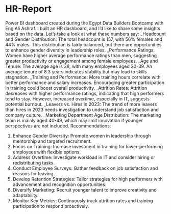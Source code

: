 # HR-Report
Power BI dashboard created during the Egypt Data Builders Bootcamp with Eng.Ali Ashraf. 
I built an HR dashboard, and I’d like to share some insights based on the data. Let’s take a look at what these numbers say:
_Headcount and Gender Distribution: 
The total headcount is 157, with 56% females and 44% males. This distribution is fairly balanced, but there are opportunities to enhance gender diversity in leadership roles. 
_Performance Ratings:
 Women have higher average performance ratings than men, suggesting greater productivity or engagement among female employees. 
_Age and Tenure:
 The average age is 38, with many employees aged 30-39. An average tenure of 8.3 years indicates stability but may lead to skills stagnation.
_Training and Performance:
 More training hours correlate with better performance and salary increases. Encouraging greater participation in training could boost overall productivity.
_Attrition Rates:
 Attrition decreases with higher performance ratings, indicating that high performers tend to stay. However, increased overtime, especially in IT, suggests potential burnout. 
_Leavers vs. Hires in 2023:
The trend of more leavers than hires in 2023 needs investigation to understand job satisfaction and company culture.
_Marketing Department Age Distribution:
The marketing team is mainly aged 40-49, which may limit innovation if younger perspectives are not included. 
Recommendations:
1. Enhance Gender Diversity: Promote women in leadership through mentorship and targeted recruitment. 
2. Focus on Training: Increase investment in training for lower-performing employees with flexible options.
 3. Address Overtime: Investigate workload in IT and consider hiring or redistributing tasks.
 4. Conduct Employee Surveys: Gather feedback on job satisfaction and reasons for leaving.
 5. Develop Retention Strategies: Tailor strategies for high performers with advancement and recognition opportunities.
 6. Diversify Marketing: Recruit younger talent to improve creativity and adaptability. 
7. Monitor Key Metrics: Continuously track attrition rates and training participation to respond proactively.
